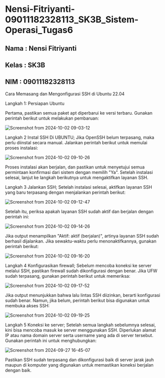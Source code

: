 # Nensi-Fitriyanti-09011182328113_SK3B_Sistem-Operasi_Tugas6

## Nama : Nensi Fitriyanti
## Kelas : SK3B
## NIM : 09011182328113

Cara Memasang dan Mengonfigurasi SSH di Ubuntu 22.04

Langkah 1: Persiapan Ubuntu

Pertama, pastikan semua paket apt diperbarui ke versi terbaru. Gunakan perintah berikut untuk melakukan pembaruan:

![Screenshot from 2024-10-02 09-03-12](https://github.com/user-attachments/assets/0e06f01b-58e7-42cf-8e54-a62c7d2927d9)

Langkah 2 Instal SSH Di UBUNTU;
Jika OpenSSH belum terpasang, maka perlu diinstal secara manual. Jalankan perintah berikut untuk memulai proses instalasi:

![Screenshot from 2024-10-02 09-10-26](https://github.com/user-attachments/assets/32efa22f-7621-495e-bac0-30ecd7249e38)


Proses instalasi akan berjalan, dan pastikan untuk menyetujui semua permintaan konfirmasi dari sistem dengan memilih "Ya". Setelah instalasi selesai, lanjut ke langkah berikutnya untuk mengaktifkan layanan SSH.

Langkah 3 Jalankan SSH;
Setelah instalasi selesai, aktifkan layanan SSH yang baru terpasang dengan menjalankan perintah berikut:

![Screenshot from 2024-10-02 09-12-47](https://github.com/user-attachments/assets/7888068d-8885-4580-80fc-5e295023045f)

Setelah itu, periksa apakah layanan SSH sudah aktif dan berjalan dengan perintah ini:

![Screenshot from 2024-10-02 09-14-26](https://github.com/user-attachments/assets/989de73a-3106-4da6-92d5-48a082127d46)

Jika output menampilkan "Aktif: aktif (berjalan)", artinya layanan SSH sudah berhasil dijalankan. Jika sewaktu-waktu perlu menonaktifkannya, gunakan perintah berikut:

![Screenshot from 2024-10-02 09-16-20](https://github.com/user-attachments/assets/27a2b47d-8829-4e8e-98a0-ab1257e6bf4a)

Langkah 4 Konfigurasikan firewall;
Sebelum mencoba koneksi ke server melalui SSH, pastikan firewall sudah dikonfigurasi dengan benar. Jika UFW sudah terpasang, gunakan perintah berikut untuk memeriksa:

![Screenshot from 2024-10-02 09-17-52](https://github.com/user-attachments/assets/dcfd5374-c61b-4bd3-ab04-0e241d278853)

Jika output menunjukkan bahwa lalu lintas SSH diizinkan, berarti konfigurasi sudah benar. Namun, jika belum, perintah berikut bisa digunakan untuk membuka akses SSH:

![Screenshot from 2024-10-02 09-19-25](https://github.com/user-attachments/assets/33461416-616d-4ae2-80df-5242a22319c7)

Langkah 5 Koneksi ke server;
Setelah semua langkah sebelumnya selesai, kini bisa mencoba masuk ke server menggunakan SSH. Diperlukan alamat IP atau nama domain server serta username yang ada di server tersebut. Gunakan perintah ini untuk menghubungkan:

![Screenshot from 2024-09-27 16-45-07](https://github.com/user-attachments/assets/d4444fde-d215-492c-89ed-5e568c10cb34)

Pastikan SSH sudah terpasang dan dikonfigurasi baik di server jarak jauh maupun di komputer yang digunakan untuk memastikan koneksi berjalan dengan baik.
